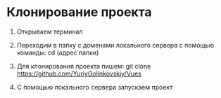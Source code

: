 # Клонирование проекта

1. Открываем терминал 

2. Переходим в папку с доменами локального сервера с помощью команды: cd (адрес папки)

3. Для клонирования проекта пишем: git clone https://github.com/YuriyGolinkovskiy/Vues

4. С помощью локального сервера запускаем проект
